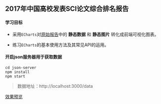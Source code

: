 ## 2017年中国高校发表SCI论文综合排名报告

#### 学习目标

- 采用`ECharts`对[原始报告](http://www.letpub.com.cn/index.php?page=university_rank_2017)中的 **静态数据** 和 **静态图片** 转化成前端可视化图表。

- 练习`ECharts`的基本使用方法及其常见API的运用。


#### 开启json服务器用于获取数据

```
cd json-server
npm install
npm start
```

> 数据地址：http://localhost:3000/data

[效果预览](https://shzym86.github.io/demo/sci-china-2017/)